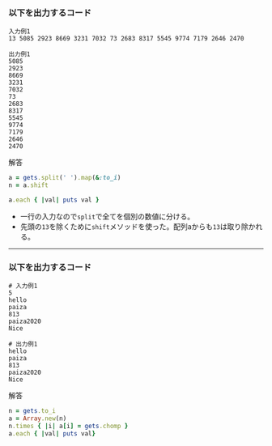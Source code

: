 ### 以下を出力するコード
```
入力例1
13 5085 2923 8669 3231 7032 73 2683 8317 5545 9774 7179 2646 2470

出力例1
5085
2923
8669
3231
7032
73
2683
8317
5545
9774
7179
2646
2470
```

解答
```ruby
a = gets.split(' ').map(&:to_i)
n = a.shift

a.each { |val| puts val }
```
- 一行の入力なので`split`で全てを個別の数値に分ける。
- 先頭の`13`を除くために`shift`メソッドを使った。配列aからも`13`は取り除かれる。
---

### 以下を出力するコード
```
# 入力例1
5
hello
paiza
813
paiza2020
Nice

# 出力例1
hello
paiza
813
paiza2020
Nice
```

解答
```ruby
n = gets.to_i
a = Array.new(n)
n.times { |i| a[i] = gets.chomp }
a.each { |val| puts val}
```